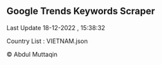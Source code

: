 

## Google Trends Keywords Scraper 
 
Last Update 18-12-2022 , 15:38:32

Country List :
VIETNAM.json



© Abdul Muttaqin 
